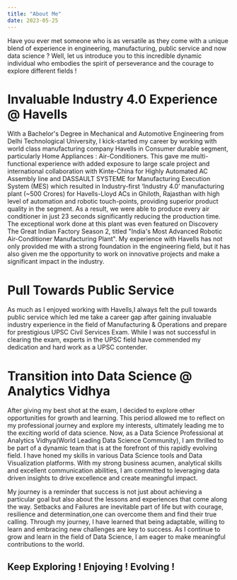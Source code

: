 ```yaml
---
title: "About Me"
date: 2023-05-25
---
```


Have you ever met someone who is as versatile as they come with a unique blend of experience in engineering, manufacturing, public service and now data science ? Well, let us introduce you to this incredible dynamic individual who embodies the spirit of perseverance and the courage to explore different fields !

# Invaluable Industry 4.0 Experience @ Havells

With a Bachelor's Degree in Mechanical and Automotive Engineering 
from Delhi Technological University, I kick-started my career by working with world class manufacturing company Havells in Consumer durable segment, particularly Home Appliances : Air-Conditioners. This gave me multi-functional experience with added exposure to large scale project and international collaboration with Kinte-China for Highly Automated AC Assembly line and DASSAULT SYSTEME for Manufacturing Execution System (MES) which resulted in Industry-first ‘Industry 4.0’ manufacturing plant (~500 Crores) for Havells-Lloyd ACs in Ghiloth, Rajasthan with high level of automation and robotic touch-points, providing superior product quality in the segment. As a result, we were able to produce every air conditioner in just 23 seconds significantly reducing the production time. The exceptional work done at this plant was even featured on Discovery The Great Indian Factory Season 2, titled "India's Most Advanced Robotic Air-Conditioner Manufacturing Plant". My experience with Havells has not only provided me with a strong foundation in the engineering field, but it has also given me the opportunity to work on innovative projects and make a significant impact in the industry.


# Pull Towards Public Service

As much as I enjoyed working with Havells,I always felt the pull towards public service which led me take a career gap after gaining invaluable industry experience in the field of Manufacturing & Operations and prepare for prestigious UPSC Civil Services Exam. While I was not successful in clearing the exam, experts in the UPSC field have commended my dedication and hard work as a UPSC contender. 


# Transition into Data Science @ Analytics Vidhya

After giving my best shot at the exam, I decided to explore other opportunities for growth and learning. This period allowed me to reflect on my professional journey and explore my interests, ultimately leading me to the exciting world of data science. Now, as a Data Science Professional at Analytics Vidhya(World Leading Data Science Community), I am thrilled to be part of a dynamic team that is at the forefront of this rapidly evolving field. I have honed my skills in various Data Science tools and Data Visualization platforms. With my strong business acumen, analytical skills and excellent communication abilities, I am committed to leveraging data driven insights to drive excellence and create meaningful impact.

My journey is a reminder that success is not just about achieving a particular goal but also about the lessons and experiences that come along the way. Setbacks and Failures are inevitable part of life but with courage, resilience and determination,one can overcome them and find their true calling. Through my journey, I have learned that being adaptable, willing to learn and embracing new challenges are key to success. As I continue to grow and learn in the field of Data Science, I am eager to make meaningful contributions to the world.


## Keep Exploring ! Enjoying ! Evolving !




